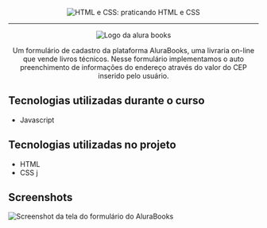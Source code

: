 <p align="center"> <img src="https://imgur.com/KXUnUsg.png" alt="HTML e CSS: praticando HTML e CSS"> </p>

<hr>

<p align="center"> <img src="https://github.com/MonicaHillman/js-consumindo-dados-api/blob/aula05/img/Logo.svg" alt="Logo da alura books"> </p>
<p align="center">Um formulário de cadastro da plataforma AluraBooks, uma livraria on-line que vende livros técnicos. Nesse formulário implementamos o auto preenchimento de informações do endereço através do valor do CEP inserido pelo usuário.</p>

## Tecnologias utilizadas durante o curso
* Javascript

## Tecnologias utilizadas no projeto
* HTML
* CSS
j
## Screenshots
![Screenshot da tela do formulário do AluraBooks](https://imgur.com/bupnUfx.png)
